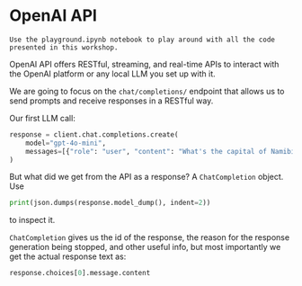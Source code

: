 # OpenAI API
```{admonition} Tip:
Use the playground.ipynb notebook to play around with all the code presented in this workshop.
```

OpenAI API offers RESTful, streaming, and real-time APIs to interact with the OpenAI platform or any local LLM you set up with it.

We are going to focus on the `chat/completions/` endpoint that allows us to send prompts and receive responses in a RESTful way.

Our first LLM call:

```python
response = client.chat.completions.create(
    model="gpt-4o-mini",
    messages=[{"role": "user", "content": "What's the capital of Namibia"}],
)
```

But what did we get from the API as a response? A `ChatCompletion` object. Use
```python
print(json.dumps(response.model_dump(), indent=2))
```
to inspect it.

`ChatCompletion` gives us the id of the response, the reason for the response generation being stopped, and other useful info, but most importantly we get the actual response text as:
```python
response.choices[0].message.content
```